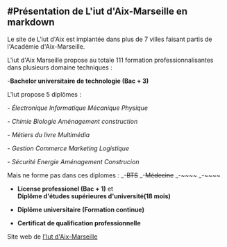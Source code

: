#Présentation de L'iut d'Aix-Marseille en markdown
---
Le site de L'iut d'Aix est implantée dans plus de 7 villes faisant partis de l'Académie d'Aix-Marseille.




L'iut d'Aix Marseille propose au totale 111 formation professionnalisantes dans plusieurs domaine techniques : 


-**Bachelor universitaire de technologie (Bac + 3)**
 
 L'Iut propose 5 diplômes :
  
  _- Électronique Informatique Mécanique Physique_
  
  _- Chimie Biologie Aménagement construction_
  
  _- Métiers du livre Multimédia_
  
  _- Gestion Commerce Marketing Logistique_
  
  _- Sécurité Energie Aménagement Construcion_

  Mais ne forme pas dans ces diplomes :
  _-~~BTS~~
  _-~~Médecine~~
  _-~~~~
  _-~~~~


- **License professionel (Bac + 1)** et                                                  
  **Diplôme d'études supérieures d'université(18 mois)**

  
- **Diplôme universitaire (Formation continue)**


  
- **Certificat de qualification professionnelle**


Site web de [l'Iut d'Aix-Marseille](https://iut.univ-amu.fr/fr)

